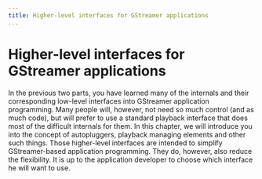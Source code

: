 ```yaml
---
title: Higher-level interfaces for GStreamer applications
...
```


# Higher-level interfaces for GStreamer applications

In the previous two parts, you have learned many of the internals and
their corresponding low-level interfaces into GStreamer application
programming. Many people will, however, not need so much control (and as
much code), but will prefer to use a standard playback interface that
does most of the difficult internals for them. In this chapter, we will
introduce you into the concept of autopluggers, playback managing
elements and other such things. Those higher-level interfaces are
intended to simplify GStreamer-based application programming. They do,
however, also reduce the flexibility. It is up to the application
developer to choose which interface he will want to use.
